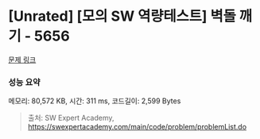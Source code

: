 # [Unrated] [모의 SW 역량테스트] 벽돌 깨기 - 5656 

[문제 링크](https://swexpertacademy.com/main/code/problem/problemDetail.do?contestProbId=AWXRQm6qfL0DFAUo) 

### 성능 요약

메모리: 80,572 KB, 시간: 311 ms, 코드길이: 2,599 Bytes



> 출처: SW Expert Academy, https://swexpertacademy.com/main/code/problem/problemList.do